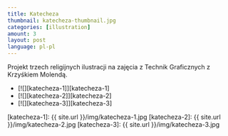 ```yaml
---
title: Katecheza
thumbnail: katecheza-thumbnail.jpg
categories: [illustration]
amount: 3
layout: post
language: pl-pl
---
```


Projekt trzech religijnych ilustracji na zajęcia z Technik Graficznych z Krzyśkiem Molendą.

* [![][katecheza-1]][katecheza-1]
* [![][katecheza-2]][katecheza-2]
* [![][katecheza-3]][katecheza-3]

[katecheza-1]: {{ site.url }}/img/katecheza-1.jpg
[katecheza-2]: {{ site.url }}/img/katecheza-2.jpg
[katecheza-3]: {{ site.url }}/img/katecheza-3.jpg